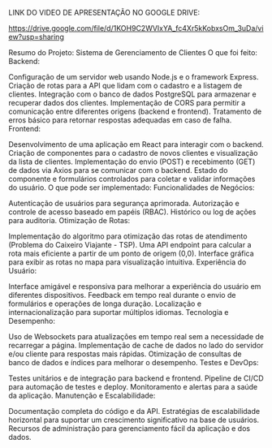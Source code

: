 LINK DO VIDEO DE APRESENTAÇÃO NO GOOGLE DRIVE:

https://drive.google.com/file/d/1KOH9C2WVIxYA_fc4Xr5kKobxsOm_3uDa/view?usp=sharing


Resumo do Projeto: Sistema de Gerenciamento de Clientes
O que foi feito:
Backend:

Configuração de um servidor web usando Node.js e o framework Express.
Criação de rotas para a API que lidam com o cadastro e a listagem de clientes.
Integração com o banco de dados PostgreSQL para armazenar e recuperar dados dos clientes.
Implementação de CORS para permitir a comunicação entre diferentes origens (backend e frontend).
Tratamento de erros básico para retornar respostas adequadas em caso de falha.
Frontend:

Desenvolvimento de uma aplicação em React para interagir com o backend.
Criação de componentes para o cadastro de novos clientes e visualização da lista de clientes.
Implementação do envio (POST) e recebimento (GET) de dados via Axios para se comunicar com o backend.
Estado do componente e formulários controlados para coletar e validar informações do usuário.
O que pode ser implementado:
Funcionalidades de Negócios:

Autenticação de usuários para segurança aprimorada.
Autorização e controle de acesso baseado em papéis (RBAC).
Histórico ou log de ações para auditoria.
Otimização de Rotas:

Implementação do algoritmo para otimização das rotas de atendimento (Problema do Caixeiro Viajante - TSP).
Uma API endpoint para calcular a rota mais eficiente a partir de um ponto de origem (0,0).
Interface gráfica para exibir as rotas no mapa para visualização intuitiva.
Experiência do Usuário:

Interface amigável e responsiva para melhorar a experiência do usuário em diferentes dispositivos.
Feedback em tempo real durante o envio de formulários e operações de longa duração.
Localização e internacionalização para suportar múltiplos idiomas.
Tecnologia e Desempenho:

Uso de Websockets para atualizações em tempo real sem a necessidade de recarregar a página.
Implementação de cache de dados no lado do servidor e/ou cliente para respostas mais rápidas.
Otimização de consultas de banco de dados e índices para melhorar o desempenho.
Testes e DevOps:

Testes unitários e de integração para backend e frontend.
Pipeline de CI/CD para automação de testes e deploy.
Monitoramento e alertas para a saúde da aplicação.
Manutenção e Escalabilidade:

Documentação completa do código e da API.
Estratégias de escalabilidade horizontal para suportar um crescimento significativo na base de usuários.
Recursos de administração para gerenciamento fácil da aplicação e dos dados.
